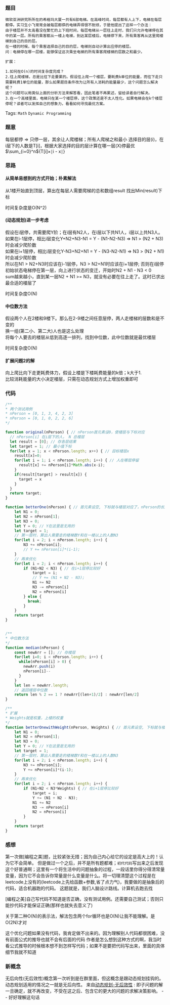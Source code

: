 ### 题目
```
微软亚洲研究所所在的希格玛大厦一共有6部电梯。在高峰时间，每层都有人上下，电梯在每层都停。实习生小飞常常会被每层都停的电梯弄得很不耐烦，于是他提出了这样一个办法：
由于楼层并不太高看没在繁忙的上下班时间，每层电梯从一层往上走时，我们只允许电梯停在其中的某一层。所有的乘客都从一楼上电梯，到达某层楼后，电梯停下来，所有乘客再从这里爬楼梯到自己的目的层。
在一楼的时候，每个乘客选择自己的目的层，电梯则自动计算出应停的楼层。
问：电梯停在哪一层楼，能够保证这次乘坐电梯的所有乘客爬楼梯的层数之和最少。

扩展：

1.如何在O(n)的时间复杂度完成？
2.往上爬楼梯，总是比往下走要累的。假设往上爬一个楼层，要耗费k单位的能量，而往下走只需要耗费1单位的能量，那么如果题目条件改为让所有人消耗的能量最少，这个问题怎么解决呢？
这个问题可以用类似上面的分析方法来解答看，因此笔者不再累述，留给读者自行解决。
3.在一个高楼里面，电梯只在某一个楼层停，这个政策还是不太人性化。如果电梯会在k个楼层停呢？读者可以发挥自己的想象力，看看如何寻找最优方案。
```

Tags: `Math` `Dynamic Programming`

### 题意
每层都停 => 只停一层，其余让人爬楼梯；所有人爬梯之和最小 
选择目的层(i)，在i层下的人数是T[i]，根据大家选择的目的层计算在哪一层(X)停最优 
$\sum_{i=0}^n$$\lbrace$T[i]$\times$$\mid$i - x$\mid$$\rbrace$ 

### 思路 
#### 从简单易想到的方式开始；朴素解法 
从1楼开始直到顶层，算出在每层人需要爬梯的总和数组result 
找出Min(result)下标  

时间复杂度是O(N^2)  

#### (动态规划)进一步考虑 
假设在i层停，共需要爬Y阶；在i层有N2人，在i层以下共N1人，i层以上共N3人。  
如果在i-1层停，相比i层变化Y+N2+N3-N1 = Y - (N1-N2-N3) => N1 > (N2 + N3)时会减少爬阶数  
如果在i+1层停，相比i层变化Y-N3+N2+N1 = Y - (N3-N2-N1) => N3 > (N2 + N1)时会减少爬阶数  
所以在N1 > N2+N3时应该在i-1层停，N3 > N2+N1时应该在i+1层停; 否则在i层停  
初始状态电梯停在第一层，向上进行状态的变迁，开始时N2 + N1 - N3 < 0  
sum越来越小，直到某一层N2 + N1 >= N3，就没有必要在往上走了。这时已求出最合适的楼层了 

时间复杂度O(N)

#### 中位数方法
假设两个人在2楼和9楼下。那么在2-9楼之间任意层停，两人走楼梯的层数和是不变的  
换一组(第二小、第二大)人也是这么处理  
将每个人要去的楼层从低到高逐一排列，找到中位数，此中位数就是最优楼层  

时间复杂度O(N)

#### 扩展问题2的解
向上爬比向下走更耗费体力，假设上楼是下楼耗费能量的k倍；k大于1.  
比较消耗能量的大小决定楼层，只需在动态规划方式上增加权重即可

### 代码
```js
/**
* 两个测试用例
* nPerson = [0, 1, 3, 4, 2, 3]
* nPerson = [0, 1, 0, 2, 2, 6]
*/

function original(nPerson) { // nPerson首元素设0，使楼层与下标对应
  // nPerson[i] 在i层下的人， N 总楼层
  let result = [0]; // 存各层结果
  let target = 1; // 最小值下标
  for(let x = 1; x < nPerson.length; x++) { // 目标楼层x
    result[x]=0;
    for(let i = 1; i < nPerson.length; i++) { // 人在哪层停留
      result[x] += nPerson[i]*Math.abs(x-i);
    }
    if(result[target] > result[x]) {
      target = x
    }
  }
  return target;
}

function betterOne(nPerson) { // 首元素设空, 下标就与楼层对应了，nPerson的长度-1就是楼层数
    let N1 = 0;
    let N2 = nPerson[1];
    let N3 = 0;
    let Y = 0; // Y在这里是无用的
    let target = 1;
    // 第一层时，算出人需要走的楼梯数Y和在一楼以上的人数N3
    for(let i = 2; i < nPerson.length; i++) {
        N3 += nPerson[i];
        // Y += nPerson[i]*(i-1);
    }
    // 再来优化
    for(let i = 2; i < nPerson.length; i++) {
        if (N1+N2 < N3) { // 在i+1层停比较好
            target = i;
            // Y += (N1 + N2 - N3);
            N1 += N2
            N3 -= nPerson[i]
            N2 = nPerson[i]
        } else {
          break;
        }
    }
    return target
}


/**
* 中位数方法
*/
function median(nPerson) {
    const newArr = []; // 存楼层
    for(let i=0; i < nPerson.length; i++) {
      while(nPerson[i] > 0) {
        newArr.push(i)
        nPerson[i]--
      }
    }
    let len = newArr.length;
    // 返回楼层中位数
    return len % 2 == 1 ? newArr[(len+1)/2] : newArr[len/2]
}

/**
* 扩展
* Weights就是权重，上楼的权重
*/
function betterOnewithWeight(nPerson, Weights) { // 首元素设空, 下标就与楼层对应了，nPerson的长度-1就是楼层数
    let N1 = 0;
    let N2 = nPerson[1];
    let N3 = 0;
    let Y = 0; // Y在这里是无用的
    let target = 1;
    // 第一层时，算出人需要走的楼梯数Y和在一楼以上的人数N3
    for(let i = 2; i < nPerson.length; i++) {
        N3 += nPerson[i];
        Y += nPerson[i]*(i-1);
    }
    // 再来优化
    for(let i = 2; i < nPerson.length; i++) {
        if (N1+N2 < N3*Weights) { // 在i+1层停比较好
            target = i;
            Y += (N1 + N2 - N3);
            N1 += N2
            N3 -= nPerson[i]
            N2 = nPerson[i]
        }
    }
    return target
}
```

### 感想
第一次做[编程之美]题，比较紧张无措；因为自己内心给它的设定是高大上的！认为它不会简单。
但是做过一个之后，并不是所有题都难；`初代代码`写出来之后发现这个好普通啊；这里有一个将生活中的问题抽象的过程，一段话里你得分得清常量变量，因为它不会告诉你常量是什么变量是什么。将一切理清楚这个过程是在leetcode上没有的(leetcode上先给函数+参数,省了点力气)，我要做的是抽象后的代码，适合机器跑的代码。
这题就是，我们人脑设计路线。计算机去跑去找

[编程之美]自己写代码不知道是否正确，没有测试用例。还需要自己测试；否则只能抄代码才能保证正确(那样也就失去意义了)

关于第二种O(N)的表示法，解法包含两个for循环也是O(N)让我不能理解。是O(2N)才对

这个优化问题如果没有代码，我肯定做不出来的。因为理解别人代码都很困难，没有前面公式的推导也就不会有后面的代码
作者是怎么想到这种方式的啊，我当时看公式推导的时候根本想不到怎样写代码；如果不是要把代码写出来，里面的具体细节我就不知道


### 新概念
无后向性(无后效性)概念第一次听到是在群里面，但这概念是跟动态规划挂钩的。动态规划适用的情况之一就是无后向性。
来自[动态规划-无后效性](https://zh.wikipedia.org/wiki/%E5%8A%A8%E6%80%81%E8%A7%84%E5%88%92#%E9%80%82%E7%94%A8%E6%83%85%E5%86%B5)
: 即子问题的解一旦确定，就不再改变，不受在这之后、包含它的更大的问题的求解决策影响。 -- 好好理解这句话
